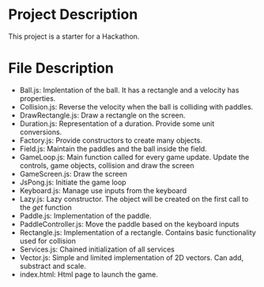 Project Description
===================

This project is a starter for a Hackathon.

File Description
================

- Ball.js: Implentation of the ball. It has a rectangle and a velocity has properties.
- Collision.js: Reverse the velocity when the ball is colliding with paddles.
- DrawRectangle.js: Draw a rectangle on the screen.
- Duration.js: Representation of a duration. Provide some unit conversions.
- Factory.js: Provide constructors to create many objects.
- Field.js: Maintain the paddles and the ball inside the field.
- GameLoop.js: Main function called for every game update. Update the controls, game objects, collision and draw the screen
- GameScreen.js: Draw the screen
- JsPong.js: Initiate the game loop
- Keyboard.js: Manage use inputs from the keyboard
- Lazy.js: Lazy constructor. The object will be created on the first call to the _get_ function
- Paddle.js: Implementation of the paddle.
- PaddleController.js: Move the paddle based on the keyboard inputs
- Rectangle.js: Implementation of a rectangle. Contains basic functionality used for collision
- Services.js: Chained initialization of all services
- Vector.js: Simple and limited implementation of 2D vectors. Can add, substract and scale.
- index.html: Html page to launch the game.

